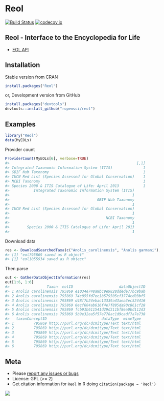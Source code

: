 Reol
====



[![Build Status](https://travis-ci.org/ropensci/reol.png)](https://travis-ci.org/ropensci/reol)
[![codecov.io](https://codecov.io/github/ropensci/reol/coverage.svg?branch=master)](https://codecov.io/github/ropensci/reol?branch=master)

## Reol - Interface to the Encyclopedia for Life

* [EOL API](http://eol.org/info/152)

## Installation

Stable version from CRAN


```r
install.packages("Reol")
```

or, Development version from GitHub


```r
install.packages("devtools")
devtools::install_github("ropensci/reol")
```

## Examples


```r
library("Reol")
data(MyEOLs)
```

Provider count 


```r
ProviderCount(MyEOLs[6], verbose=TRUE)
#>                                                          [,1]
#> Integrated Taxonomic Information System (ITIS)              1
#> GBIF Nub Taxonomy                                           1
#> IUCN Red List (Species Assessed for Global Conservation)    1
#> NCBI Taxonomy                                               1
#> Species 2000 & ITIS Catalogue of Life: April 2013           1
#>           Integrated Taxonomic Information System (ITIS) 
#>                                                        1 
#>                                        GBIF Nub Taxonomy 
#>                                                        1 
#> IUCN Red List (Species Assessed for Global Conservation) 
#>                                                        1 
#>                                            NCBI Taxonomy 
#>                                                        1 
#>        Species 2000 & ITIS Catalogue of Life: April 2013 
#>                                                        1
```

Download data


```r
res <- DownloadSearchedTaxa(c("Anolis_carolinensis", "Anolis garmani"), to.file=FALSE, exact=TRUE)
#> [1] "eol795869 saved as R object"
#> [1] "eol1055934 saved as R object"
```

Then parse


```r
out <- GatherDataObjectInformation(res)
out[1:6, 1:6]
#>                 Taxon  eolID                     dataObjectID
#> 1 Anolis carolinensis 795869 e1034e748a8bc9e9828ddede77bc9bab
#> 2 Anolis carolinensis 795869 74c855fd7ec1b579505cf3774cd03bf5
#> 3 Anolis carolinensis 795869 d48f7b24ebac13339a43aea3ec524416
#> 4 Anolis carolinensis 795869 0ecf604ab616f4e7f895da90c861cf28
#> 5 Anolis carolinensis 795869 fcb91b611541d29d311bf8ea0bd112d3
#> 6 Anolis carolinensis 795869 5b9e32ea5f57e778ac1d9cadf7a7e738
#>   taxonConceptID                         dataType  mimeType
#> 1         795869 http://purl.org/dc/dcmitype/Text text/html
#> 2         795869 http://purl.org/dc/dcmitype/Text text/html
#> 3         795869 http://purl.org/dc/dcmitype/Text text/html
#> 4         795869 http://purl.org/dc/dcmitype/Text text/html
#> 5         795869 http://purl.org/dc/dcmitype/Text text/html
#> 6         795869 http://purl.org/dc/dcmitype/Text text/html
```

## Meta

* Please [report any issues or bugs](https://github.com/ropensci/reol/issues)
* License: GPL (>= 2)
* Get citation information for `Reol` in R doing `citation(package = 'Reol')`

[![](http://ropensci.org/public_images/github_footer.png)](http://ropensci.org)
